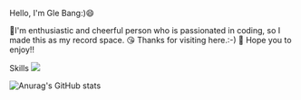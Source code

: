 
Hello, I'm Gle Bang:)😄


💪I'm enthusiastic and cheerful person who is passionated in coding, so I made this as my record space.
😘 Thanks for visiting here.:-)
🤩 Hope you to enjoy!!




Skills 
<img src="https://img.shields.io/badge/Instagram-3DDC84?style=flat-square&logo=Android&logoColor=white"/>





![Anurag's GitHub stats](https://github-readme-stats.vercel.app/api?username=Gwithjoy&show_icons=true&theme=radical)
